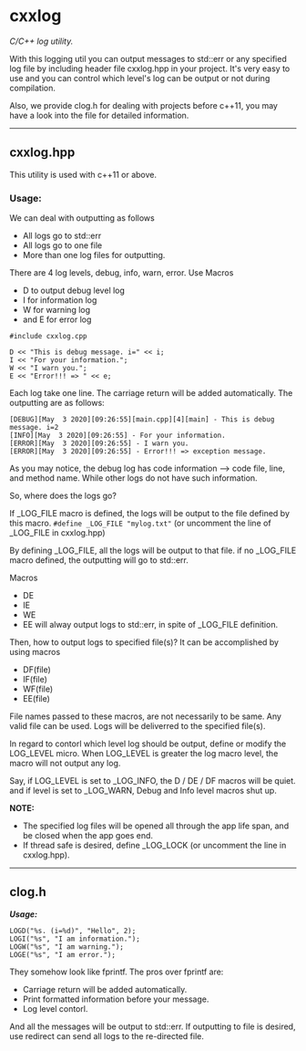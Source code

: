 # cxxlog
*C/C++ log utility.*

With this logging util you can output messages to std::err or any specified log file by including header file cxxlog.hpp in your project. It's very easy to use and you can control which level's log can be output or not during compilation.

Also, we provide clog.h for dealing with projects before c++11, you may have a look into the file for detailed information.

**********
## cxxlog.hpp

This utility is used with c++11 or above.

### Usage:

We can deal with outputting as follows
- All logs go to std::err
- All logs go to one file
- More than one log files for outputting.

There are 4 log levels, debug, info, warn, error. Use Macros
- D to output debug level log
- I for information log
- W for warning log
- and E for error log

```#include cxxlog.cpp```
```
D << "This is debug message. i=" << i;
I << "For your information.";
W << "I warn you.";
E << "Error!!! => " << e;
```

Each log take one line. The carriage return will be added automatically.
The outputting are as follows:

```
[DEBUG][May  3 2020][09:26:55][main.cpp][4][main] - This is debug message. i=2
[INFO][May  3 2020][09:26:55] - For your information.
[ERROR][May  3 2020][09:26:55] - I warn you.
[ERROR][May  3 2020][09:26:55] - Error!!! => exception message.
```

As you may notice, the debug log has code information --> code file, line, and method name. While other logs do not have such information.

So, where does the logs go?

If _LOG_FILE macro is defined, the logs will be output to the file defined by this macro.
```#define _LOG_FILE "mylog.txt"```
(or uncomment the line of _LOG_FILE in cxxlog.hpp)

By defining _LOG_FILE, all the logs will be output to that file. if no _LOG_FILE macro defined, the outputting will go to std::err.

Macros
- DE
- IE
- WE
- EE
will alway output logs to std::err, in spite of _LOG_FILE definition.

Then, how to output logs to specified file(s)? It can be accomplished by using macros
- DF(file)
- IF(file)
- WF(file)
- EE(file)

File names passed to these macros, are not necessarily to be same. Any valid file can be used. Logs will be deliverred to the specified file(s). 

In regard to contorl which level log should be output, define or modify the LOG_LEVEL micro. When LOG_LEVEL is greater the log macro level, the macro will not output any log.

Say, if LOG_LEVEL is set to _LOG_INFO, the D / DE / DF macros will be quiet. and if level is set to _LOG_WARN, Debug and Info level macros shut up.


**NOTE:** 
- The specified log files will be opened all through the app life span, and be closed when the app goes end.
- If thread safe is desired, define _LOG_LOCK (or uncomment the line in cxxlog.hpp). 

******
## clog.h

_***Usage:***_
```
LOGD("%s. (i=%d)", "Hello", 2);
LOGI("%s", "I am information.");
LOGW("%s", "I am warning.");
LOGE("%s", "I am error.");
```
They somehow look like fprintf. The pros over fprintf are:
- Carriage return will be added automatically.
- Print formatted information before your message.
- Log level contorl. 

And all the messages will be output to std::err. If outputting to file is desired, use redirect can send all logs to the re-directed file.

